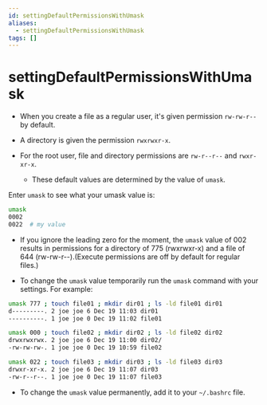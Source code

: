 ```yaml
---
id: settingDefaultPermissionsWithUmask
aliases:
  - settingDefaultPermissionsWithUmask
tags: []
---
```


# settingDefaultPermissionsWithUmask

- When you create a file as a regular user, it's given permission `rw-rw-r--` by
  default.

- A directory is given the permission `rwxrwxr-x`.

- For the root user, file and directory permissions are `rw-r--r--` and
  `rwxr-xr-x`.

  - These default values are determined by the value of `umask`.

Enter `umask` to see what your umask value is:

```bash
umask
0002
0022  # my value
```

- If you ignore the leading zero for the moment, the `umask` value of 002 results in permissions for a directory of 775 (rwxrwxr-x) and a file of 644 (rw-rw-r--).(Execute permissions are off by default for regular files.)

- To change the `umask` value temporarily run the `umask` command with your
  settings. For example:

```bash
umask 777 ; touch file01 ; mkdir dir01 ; ls -ld file01 dir01
d---------. 2 joe joe 6 Dec 19 11:03 dir01
----------. 1 joe joe 0 Dec 19 11:02 file01

umask 000 ; touch file02 ; mkdir dir02 ; ls -ld file02 dir02
drwxrwxrwx. 2 joe joe 6 Dec 19 11:00 dir02/
-rw-rw-rw-. 1 joe joe 0 Dec 19 10:59 file02

umask 022 ; touch file03 ; mkdir dir03 ; ls -ld file03 dir03
drwxr-xr-x. 2 joe joe 6 Dec 19 11:07 dir03
-rw-r--r--. 1 joe joe 0 Dec 19 11:07 file03
```

- To change the `umask` value permanently, add it to your `~/.bashrc` file.
